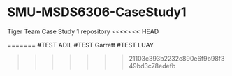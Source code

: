 # SMU-MSDS6306-CaseStudy1
Tiger Team Case Study 1 repository
<<<<<<< HEAD


=======
#TEST ADIL
#TEST Garrett
#TEST LUAY
>>>>>>> 21103c393b2232c890e6f9b98f349bd3c78edefb
